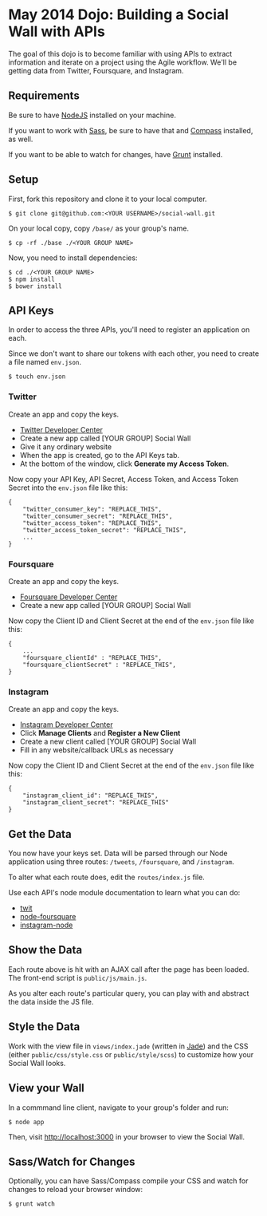 # May 2014 Dojo: Building a Social Wall with APIs

The goal of this dojo is to become familiar with using APIs to extract information and iterate on a project using the Agile workflow. We'll be getting data from Twitter, Foursquare, and Instagram.

## Requirements

Be sure to have [NodeJS](http://nodejs.org/) installed on your machine.

If you want to work with [Sass](http://sass-lang.com/), be sure to have that and [Compass](http://compass-style.org/) installed, as well.

If you want to be able to watch for changes, have [Grunt](http://gruntjs.com/) installed.

## Setup

First, fork this repository and clone it to your local computer.

    $ git clone git@github.com:<YOUR USERNAME>/social-wall.git

On your local copy, copy `/base/` as your group's name.

    $ cp -rf ./base ./<YOUR GROUP NAME>

Now, you need to install dependencies:

    $ cd ./<YOUR GROUP NAME>
    $ npm install
    $ bower install

## API Keys

In order to access the three APIs, you'll need to register an application on each.

Since we don't want to share our tokens with each other, you need to create a file named `env.json`.

    $ touch env.json

### Twitter

Create an app and copy the keys.

* [Twitter Developer Center](https://apps.twitter.com/app/new)
* Create a new app called [YOUR GROUP] Social Wall
* Give it any ordinary website
* When the app is created, go to the API Keys tab.
* At the bottom of the window, click __Generate my Access Token__.

Now copy your API Key, API Secret, Access Token, and Access Token Secret into the `env.json` file like this:

    {
        "twitter_consumer_key": "REPLACE_THIS",
        "twitter_consumer_secret": "REPLACE_THIS",
        "twitter_access_token": "REPLACE_THIS",
        "twitter_access_token_secret": "REPLACE_THIS",
        ...
    }

### Foursquare

Create an app and copy the keys.

* [Foursquare Developer Center](https://developer.foursquare.com/)
* Create a new app called [YOUR GROUP] Social Wall

Now copy the Client ID and Client Secret at the end of the `env.json` file like this:

    {
        ...
        "foursquare_clientId" : "REPLACE_THIS",
        "foursquare_clientSecret" : "REPLACE_THIS",
    }

### Instagram

Create an app and copy the keys.

* [Instagram Developer Center](http://instagram.com/developer/)
* Click __Manage Clients__ and __Register a New Client__
* Create a new client called [YOUR GROUP] Social Wall
* Fill in any website/callback URLs as necessary

Now copy the Client ID and Client Secret at the end of the `env.json` file like this:

    {
        "instagram_client_id": "REPLACE_THIS",
        "instagram_client_secret": "REPLACE_THIS"
    }

## Get the Data

You now have your keys set. Data will be parsed through our Node application using three routes: `/tweets`, `/foursquare`, and `/instagram`.

To alter what each route does, edit the `routes/index.js` file.

Use each API's node module documentation to learn what you can do:

* [twit](http://github.com/ttezel/twit.git)
* [node-foursquare](https://github.com/clintandrewhall/node-foursquare)
* [instagram-node](https://github.com/teleportd/instagram-node)

## Show the Data

Each route above is hit with an AJAX call after the page has been loaded. The front-end script is `public/js/main.js`.

As you alter each route's particular query, you can play with and abstract the data inside the JS file.

## Style the Data

Work with the view file in `views/index.jade` (written in [Jade](http://jade-lang.com/)) and the CSS (either `public/css/style.css` or `public/style/scss`) to customize how your Social Wall looks.

## View your Wall

In a commmand line client, navigate to your group's folder and run:

    $ node app

Then, visit [http://localhost:3000](http://localhost:3000) in your browser to view the Social Wall.

## Sass/Watch for Changes

Optionally, you can have Sass/Compass compile your CSS and watch for changes to reload your browser window:

    $ grunt watch

